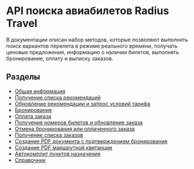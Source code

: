 API поиска авиабилетов‎ Radius Travel
====================================

В документации описан набор методов, которые позволяют выполнять поиск вариантов перелета в режиме реального времени, получать ценовые предложения, информацию о наличии билетов, выполнять бронирование, оплату и выписку заказов.

Разделы
-------

* [Общая информация](general-info.md)
* [Получение списка рекомендаций](search-flight-list.md)
* [Обновление рекомендации и запрос условий тарифа](single-flight-update.md)
* [Бронирование](booking.md)
* [Оплата заказа](payment.md)
* [Получение номеров билетов и обновление заказа](single-order-update.md)
* [Отмена бронирования или оплаченного заказа](cancel.md)
* [Получение списка заказов](search-order-list.md)
* [Создание PDF документа с подтверждением бронирования](booking-pdf.md)
* [Создание PDF маршрутной квитанции](ticket-pdf.md)
* [Автокомплит пунктов назначения](autocomplit.md)
* [Справочник](guide.md)